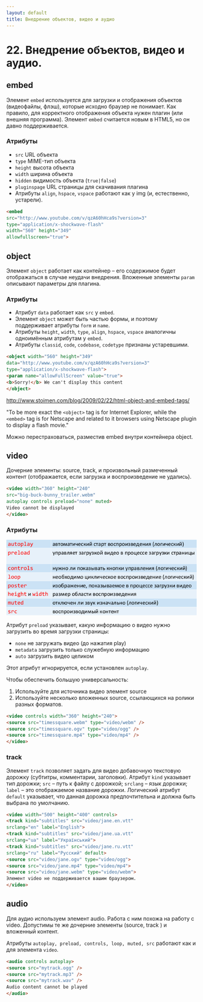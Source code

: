 ```yaml
---
layout: default
title: Внедрение объектов, видео и аудио
---
```


# 22. Внедрение объектов, видео и аудио.

## embed
Элемент `embed` используется для загрузки и отображения объектов (видеофайлы, флэш), которые исходно браузер не понимает. Как правило, для корректного отображения объекта нужен плагин (или внешняя программа). Элемент `embed` считается новым в HTML5, но он давно поддерживается.

### Атрибуты

* `src` URL объекта
* `type` MIME-тип объекта
* `height` высота объекта
* `width` ширина объекта
* `hidden` видимость объекта (`true|false`)
* `pluginspage` URL страницы для скачивания плагина
* Атрибуты `align`, `hspace`, `vspace` работают как у img (и, естественно, устарели).

```html
<embed
src="http://www.youtube.com/v/qzA60hHca9s?version=3"
type="application/x-shockwave-flash"
width="560" height="349"
allowfullscreen="true">
```

## object

Элемент `object` работает как контейнер – его содержимое будет отображаться в случае неудачи внедрения. Вложенные элементы `param` описывают параметры для плагина.

### Атрибуты

* Атрибут `data` работает как `src` у `embed`.
* Элемент `object` может быть частью формы, и поэтому поддерживает атрибуты `form` и `name`.
* Атрибуты `height`, `width`, `type`, `align`, `hspace`, `vspace` аналогичны одноимённым атрибутам у `embed`.
* Атрибуты `classid`, `code`, `codebase`, `codetype` признаны устаревшими.

```html
<object width="560" height="349"
data="http://www.youtube.com/v/qzA60hHca9s?version=3"
type="application/x-shockwave-flash">
<param name="allowFullScreen" value="true">
<b>Sorry!</b> We can't display this content
</object>
```

http://www.stoimen.com/blog/2009/02/22/html-object-and-embed-tags/

"To be more exact the `<object>` tag is for Internet Explorer, while the `<embed>` tag is for Netscape and related to it browsers using Netscape plugin to display a flash movie."

Можно перестраховаться, разместив embed внутри контейнера object.

## video

Дочерние элементы: source, track, и произвольный размеченный контент (отображается, если загрузка и воспроизведение не удались).

```html
<video width="360" height="240"
src="big-buck-bunny_trailer.webm"
autoplay controls preload="none" muted>
Video cannot be displayed
</video>
```

### Атрибуты

![](images/chrome_2017-05-27_11-32-14.png)

Атрибут `preload` указывает, какую информацию о видео нужно загрузить во время загрузки страницы:

* `none` не загружать видео (до нажатия play)
* `metadata` загрузить только служебную информацию
* `auto` загрузить видео целиком

Этот атрибут игнорируется, если установлен `autoplay`.

Чтобы обеспечить большую универсальность:

1. Используйте для источника видео элемент source
2. Используйте несколько вложенных source, ссылающихся на ролики разных форматов.

```html
<video controls width="360" height="240">
<source src="timessquare.webm" type="video/webm" />
<source src="timessquare.ogv" type="video/ogg" />
<source src="timessquare.mp4" type="video/mp4" />
</video>
```

### track

Элемент `track` позволяет задать для видео добавочную текстовую дорожку (субтитры, комментарии, заголовки). Атрибут `kind` указывает тип дорожки; `src` – путь к файлу с дорожкой; `srclang` – язык дорожки; `label` – это отображаемое название дорожки. Логический атрибут `default` указывает, что данная дорожка предпочтительна и должна быть выбрана по умолчанию.

```html
<video width="500" height="400" controls>
<track kind="subtitles" src="video/jane.en.vtt"
srclang="en" label="English">
<track kind="subtitles" src="video/jane.ua.vtt"
srclang="ua" label="Український">
<track kind="subtitles" src="video/jane.ru.vtt"
srclang="ru" label="Русский" default>
<source src="video/jane.ogv" type="video/ogg">
<source src="video/jane.mp4" type="video/mp4">
<source src="video/jane.webm" type="video/webm">
Элемент video не поддерживается вашим браузером.
</video>
```

## audio

Для аудио используем элемент audio. Работа с ним похожа на работу с video. Допустимы те же дочерние элементы (source, track ) и вложенный контент.

Атрибуты `autoplay, preload, controls, loop, muted, src` работают как и для элемента `video`.

```html
<audio controls autoplay>
<source src="mytrack.ogg" />
<source src="mytrack.mp3" />
<source src="mytrack.wav" />
Audio content cannot be played
</audio>
```